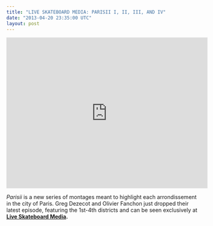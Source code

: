 ```yaml
---
title: "LIVE SKATEBOARD MEDIA: PARISII I, II, III, AND IV"
date: "2013-04-20 23:35:00 UTC"
layout: post
---
```


<p><iframe frameborder="0" height="393" src="https://player.vimeo.com/video/64450363?title=0&amp;byline=0&amp;portrait=0&amp;color=ffffff" width="524"></iframe></p>
<p><em>Parisii</em> is a new series of montages meant to highlight each arrondissement in the city of Paris. Greg Dezecot and Olivier Fanchon just dropped their latest episode, featuring the 1st-4th districts and can be seen exclusively at <strong><a href="https://liveskateboardmedia.com/en" target="_blank">Live Skateboard Media</a>. </strong><span><br/></span></p>
